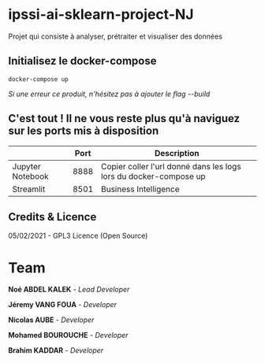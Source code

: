 # ipssi-ai-sklearn-project-NJ
Projet qui consiste à analyser, prétraiter et visualiser des données

## Initialisez le docker-compose 
`docker-compose up`

*Si une erreur ce produit, n'hésitez pas à ajouter le flag --build*

## C'est tout ! Il ne vous reste plus qu'à naviguez sur les ports mis à disposition




|                   | Port  | Description           | 
|------------------|-------|-----------------------|
| Jupyter Notebook | 8888  | Copier coller l'url donné dans les logs lors du docker-compose up |
| Streamlit        | 8501  | Business Intelligence | 

## Credits & Licence
05/02/2021 - GPL3 Licence (Open Source)

# Team

**Noé ABDEL KALEK**  - *Lead Developer*

**Jéremy VANG FOUA**  - *Developer*

**Nicolas AUBE**  - *Developer*    

**Mohamed BOUROUCHE** - *Developer*

**Brahim KADDAR** - *Developer*
